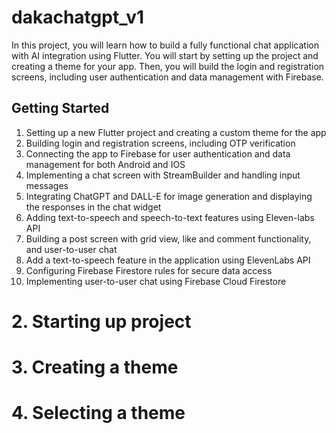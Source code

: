 # dakachatgpt_v1

In this project, you will learn how to build a fully functional chat application with AI integration
using Flutter. You will start by setting up the project and creating a theme for your app. 
Then, you will build the login and registration screens, including user authentication and 
data management with Firebase.

## Getting Started
1. Setting up a new Flutter project and creating a custom theme for the app
2. Building login and registration screens, including OTP verification
3. Connecting the app to Firebase for user authentication and data management for both Android and IOS
4. Implementing a chat screen with StreamBuilder and handling input messages
5. Integrating ChatGPT and DALL-E for image generation and displaying the responses in the chat widget
6. Adding text-to-speech and speech-to-text features using Eleven-labs API
7. Building a post screen with grid view, like and comment functionality, and user-to-user chat
8. Add a text-to-speech feature in the application using ElevenLabs API
9. Configuring Firebase Firestore rules for secure data access
10. Implementing user-to-user chat using Firebase Cloud Firestore

# 2. Starting up project
# 3. Creating a theme
# 4. Selecting a theme